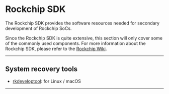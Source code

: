# Rockchip SDK

The Rockchip SDK provides the software resources needed for secondary development of Rockchip SoCs.

Since the Rockchip SDK is quite extensive, this section will only cover some of the commonly used components. For more information about the Rockchip SDK, please refer to the [Rockchip Wiki](https://opensource.rock-chips.com/).

---

## System recovery tools

- [rkdeveloptool](rksdk/rkdeveloptool): for Linux / macOS

---

<DocCardList />
